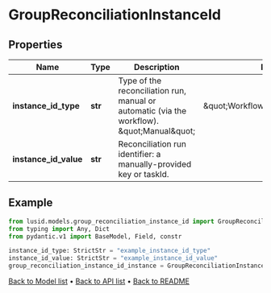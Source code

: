 # GroupReconciliationInstanceId

## Properties
Name | Type | Description | Notes
------------ | ------------- | ------------- | -------------
**instance_id_type** | **str** | Type of the reconciliation run, manual or automatic (via the workflow). \&quot;Manual\&quot; | \&quot;WorkflowServiceTaskId\&quot; | 
**instance_id_value** | **str** | Reconciliation run identifier: a manually-provided key or taskId. | 
## Example

```python
from lusid.models.group_reconciliation_instance_id import GroupReconciliationInstanceId
from typing import Any, Dict
from pydantic.v1 import BaseModel, Field, constr

instance_id_type: StrictStr = "example_instance_id_type"
instance_id_value: StrictStr = "example_instance_id_value"
group_reconciliation_instance_id_instance = GroupReconciliationInstanceId(instance_id_type=instance_id_type, instance_id_value=instance_id_value)

```

[Back to Model list](../README.md#documentation-for-models) &#8226; [Back to API list](../README.md#documentation-for-api-endpoints) &#8226; [Back to README](../README.md)

